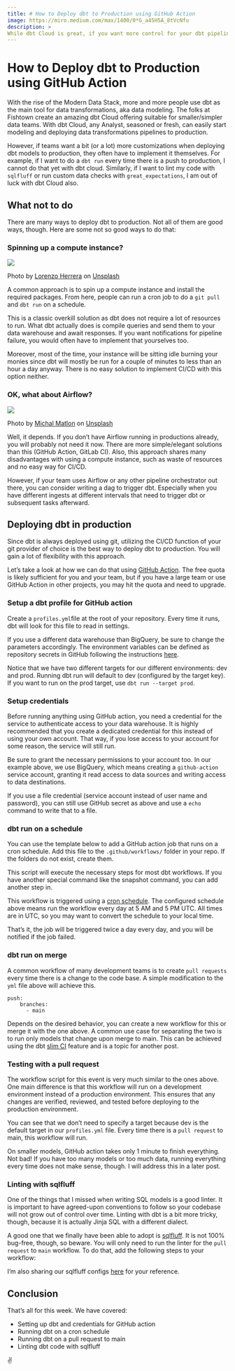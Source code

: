 ```yaml
---
title: # How to Deploy dbt to Production using GitHub Action
image: https://miro.medium.com/max/1400/0*G_a45H5A_8tVcNfu
description: >
While dbt Cloud is great, if you want more control for your dbt pipeline, here’s all you need to know.
---
```

# How to Deploy dbt to Production using GitHub Action

With the rise of the Modern Data Stack, more and more people use dbt as the main tool for data transformations, aka data modeling. The folks at Fishtown create an amazing dbt Cloud offering suitable for smaller/simpler data teams. With dbt Cloud, any Analyst, seasoned or fresh, can easily start modeling and deploying data transformations pipelines to production.

However, if teams want a bit (or a lot) more customizations when deploying dbt models to production, they often have to implement it themselves. For example, if I want to do a `dbt run` every time there is a push to production, I cannot do that yet with dbt cloud. Similarly, if I want to lint my code with `sqlfluff` or run custom data checks with `great_expectations`, I am out of luck with dbt Cloud also.

## What not to do

There are many ways to deploy dbt to production. Not all of them are good ways, though. Here are some not so good ways to do that:

### Spinning up a compute instance?

![](https://miro.medium.com/max/1400/0*xoYZkyIRSzmATA2Y)

Photo by [Lorenzo Herrera](https://unsplash.com/@lorenzoherrera?utm_source=medium&utm_medium=referral) on [Unsplash](https://unsplash.com/?utm_source=medium&utm_medium=referral)

A common approach is to spin up a compute instance and install the required packages. From here, people can run a cron job to do a `git pull` and `dbt run` on a schedule.

This is a classic overkill solution as dbt does not require a lot of resources to run. What dbt actually does is compile queries and send them to your data warehouse and await responses. If you want notifications for pipeline failure, you would often have to implement that yourselves too.

Moreover, most of the time, your instance will be sitting idle burning your monies since dbt will mostly be run for a couple of minutes to less than an hour a day anyway. There is no easy solution to implement CI/CD with this option neither.

### OK, what about Airflow?

![](https://miro.medium.com/max/1400/0*QqmGtUw6jVi4SK3f)

Photo by [Michal Matlon](https://unsplash.com/@michalmatlon?utm_source=medium&utm_medium=referral) on [Unsplash](https://unsplash.com/?utm_source=medium&utm_medium=referral)

Well, it depends. If you don’t have Airflow running in productions already, you will probably not need it now. There are more simple/elegant solutions than this (GitHub Action, GitLab CI). Also, this approach shares many disadvantages with using a compute instance, such as waste of resources and no easy way for CI/CD.

However, if your team uses Airflow or any other pipeline orchestrator out there, you can consider writing a dag to trigger dbt. Especially when you have different ingests at different intervals that need to trigger dbt or subsequent tasks afterward.

## Deploying dbt in production

Since dbt is always deployed using git, utilizing the CI/CD function of your git provider of choice is the best way to deploy dbt to production. You will gain a lot of flexibility with this approach.

Let’s take a look at how we can do that using [GitHub Action](https://github.com/features/actions). The free quota is likely sufficient for you and your team, but if you have a large team or use GitHub Action in other projects, you may hit the quota and need to upgrade.

### Setup a dbt profile for GitHub action

Create a `profiles.yml`file at the root of your repository. Every time it runs, dbt will look for this file to read in settings.

<script src="https://gist.github.com/tuanchris/80b1b802ae25b6385d0d5b4f66cddb43.js"></script>

If you use a different data warehouse than BigQuery, be sure to change the parameters accordingly. The environment variables can be defined as repository secrets in GitHub following the instructions [here](https://docs.github.com/en/actions/reference/encrypted-secrets).

Notice that we have two different targets for our different environments: dev and prod. Running dbt run will default to dev (configured by the target key). If you want to run on the prod target, use `dbt run --target prod`.

### Setup credentials

Before running anything using GitHub action, you need a credential for the service to authenticate access to your data warehouse. It is highly recommended that you create a dedicated credential for this instead of using your own account. That way, if you lose access to your account for some reason, the service will still run.

Be sure to grant the necessary permissions to your account too. In our example above, we use BigQuery, which means creating a `github-action` service account, granting it read access to data sources and writing access to data destinations.

If you use a file credential (service account instead of user name and password), you can still use GitHub secret as above and use a `echo` command to write that to a file.

### dbt run on a schedule

You can use the template below to add a GitHub action job that runs on a cron schedule. Add this file to the `.github/workflows/` folder in your repo. If the folders do not exist, create them.

<script src="https://gist.github.com/tuanchris/c03f8c4f9e501669fb05e2afffa0267a.js"></script>

This script will execute the necessary steps for most dbt workflows. If you have another special command like the snapshot command, you can add another step in.

This workflow is triggered using a [cron schedule](https://crontab.guru/). The configured schedule above means run the workflow every day at 5 AM and 5 PM UTC. All times are in UTC, so you may want to convert the schedule to your local time.

That’s it, the job will be triggered twice a day every day, and you will be notified if the job failed.

### dbt run on merge

A common workflow of many development teams is to create `pull requests` every time there is a change to the code base. A simple modification to the `yml` file above will achieve this.

	push:  
		branches:  
		  - main

Depends on the desired behavior, you can create a new workflow for this or merge it with the one above. A common use case for separating the two is to run only models that change upon merge to main. This can be achieved using the dbt [slim CI](https://docs.getdbt.com/docs/dbt-cloud/using-dbt-cloud/cloud-enabling-continuous-integration-with-github) feature and is a topic for another post.

### Testing with a pull request

The workflow script for this event is very much similar to the ones above. One main difference is that this workflow will run on a development environment instead of a production environment. This ensures that any changes are verified, reviewed, and tested before deploying to the production environment.

<script src="https://gist.github.com/tuanchris/4092e188d79707d65bfaaebdaf9b6e2d.js"></script>

You can see that we don’t need to specify a target because dev is the default target in our `profiles.yml` file. Every time there is a `pull request` to main, this workflow will run.

On smaller models, GitHub action takes only 1 minute to finish everything. Not bad! If you have too many models or too much data, running everything every time does not make sense, though. I will address this in a later post.

### Linting with sqlfluff

One of the things that I missed when writing SQL models is a good linter. It is important to have agreed-upon conventions to follow so your codebase will not grow out of control over time. Linting with dbt is a bit more tricky, though, because it is actually Jinja SQL with a different dialect.

A good one that we finally have been able to adopt is [sqlfluff](https://github.com/sqlfluff/sqlfluff). It is not 100% bug-free, though, so beware. You will only need to run the linter for the `pull request` to `main` workflow. To do that, add the following steps to your workflow:

<script src="https://gist.github.com/tuanchris/15bad9a881a48f39da36012ec3eb7eab.js"></script>

I’m also sharing our sqlfluff configs [here](https://gist.github.com/tuanchris/c0624f63a95ea1e6b18c0092ac1608c7) for your reference.

## Conclusion

That’s all for this week. We have covered:

-   Setting up dbt and credentials for GitHub action
-   Running dbt on a cron schedule
-   Running dbt on a pull request to main
-   Linting dbt code with sqlfluff

✌️
